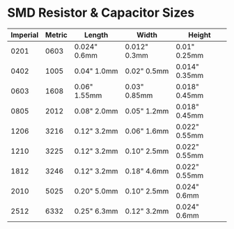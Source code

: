 # SMD Resistor & Capacitor Sizes

| Imperial | Metric | Length | Width | Height |
| -------- | ------ | ------ | ----- | ------ |
| 0201 | 0603 | 0.024" 0.6mm | 0.012" 0.3mm | 0.01" 0.25mm |
| 0402 | 1005 | 0.04" 1.0mm | 0.02" 0.5mm | 0.014" 0.35mm |
| 0603 | 1608 | 0.06" 1.55mm | 0.03" 0.85mm | 0.018" 0.45mm |
| 0805 | 2012 | 0.08" 2.0mm | 0.05" 1.2mm | 0.018" 0.45mm |
| 1206 | 3216 | 0.12" 3.2mm | 0.06" 1.6mm | 0.022" 0.55mm |
| 1210 | 3225 | 0.12" 3.2mm | 0.10" 2.5mm | 0.022" 0.55mm |
| 1812 | 3246 | 0.12" 3.2mm | 0.18" 4.6mm | 0.022" 0.55mm |
| 2010 | 5025 | 0.20" 5.0mm | 0.10" 2.5mm | 0.024" 0.6mm |
| 2512 | 6332 | 0.25" 6.3mm | 0.12" 3.2mm | 0.024" 0.6mm |

